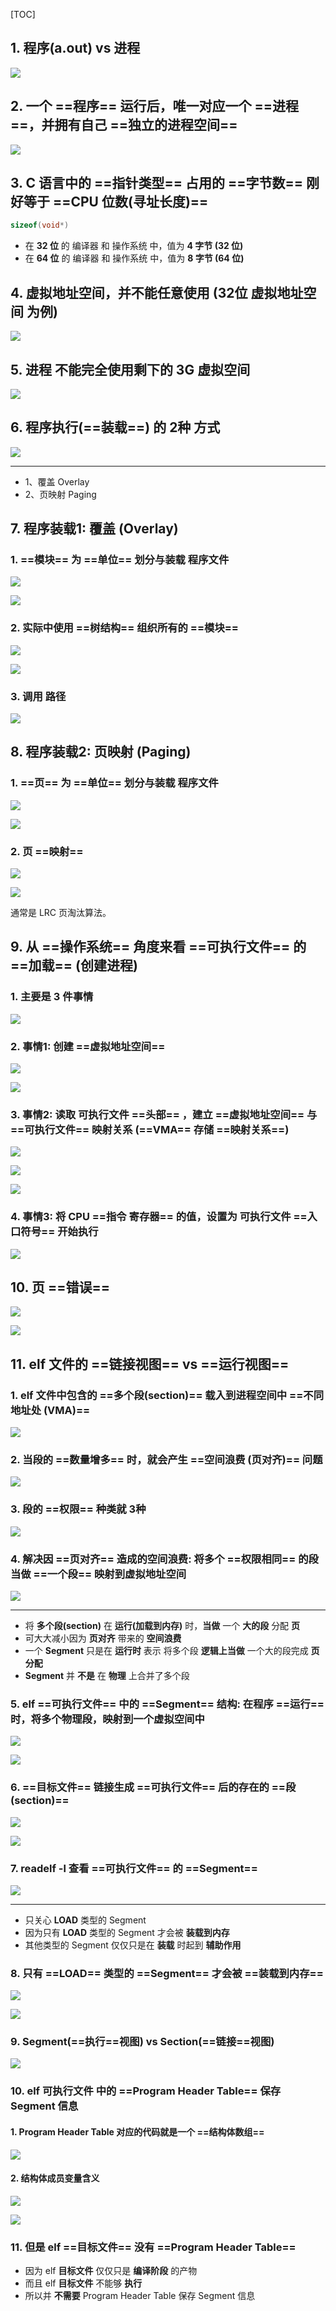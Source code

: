 [TOC]



## 1. 程序(a.out) vs 进程

![](01.png)



## 2. 一个 ==程序== 运行后，唯一对应一个 ==进程==，并拥有自己 ==独立的进程空间==

![](02.png)



## 3. C 语言中的 ==指针类型== 占用的 ==字节数== 刚好等于 ==CPU 位数(寻址长度)==

```c
sizeof(void*)
```

- 在 **32 位** 的 编译器 和 操作系统 中，值为 **4 字节 (32 位)**
- 在 **64 位** 的 编译器 和 操作系统 中，值为 **8 字节 (64 位)**



## 4. 虚拟地址空间，并不能任意使用 (32位 虚拟地址空间 为例)

![](03.png)

## 5. 进程 不能完全使用剩下的 3G 虚拟空间

![](04.png)



## 6. 程序执行(==装载==) 的 2种 方式

![](05.png)

-----

- 1、覆盖 Overlay
- 2、页映射 Paging



## 7. 程序装载1: 覆盖 (Overlay)

### 1. ==模块== 为 ==单位== 划分与装载 程序文件

![](06.png)

![](07.png)

### 2. 实际中使用 ==树结构== 组织所有的 ==模块==


![](08.png)

![](09.png)

### 3. 调用 路径

![](23.png)




## 8. 程序装载2: 页映射 (Paging)

### 1. ==页== 为 ==单位== 划分与装载 程序文件

![](10.png)

![](11.png)

### 2. 页 ==映射==

![](12.png)

![](13.png)

通常是 LRC 页淘汰算法。



## 9. 从 ==操作系统== 角度来看 ==可执行文件== 的 ==加载== (创建进程)

### 1. 主要是 3 件事情

![](14.png)

### 2. 事情1: 创建 ==虚拟地址空间==

![](15.png)

![](16.png)

### 3. 事情2: 读取 可执行文件 ==头部== ，建立 ==虚拟地址空间== 与 ==可执行文件== 映射关系 (==VMA== 存储 ==映射关系==)

![](17.png)

![](18.png)

![](19.png)



### 4. 事情3:  将 CPU ==指令 寄存器== 的值，设置为 可执行文件 ==入口符号== 开始执行

![](20.png)



## 10. 页 ==错误==

![](21.png)

![](22.png)



## 11. elf 文件的 ==链接视图== vs ==运行视图==

### 1. elf 文件中包含的 ==多个段(section)== 载入到进程空间中 ==不同地址处 (VMA)==

![](24.png)

### 2. 当段的 ==数量增多== 时，就会产生 ==空间浪费 (页对齐)== 问题

![](25.png)

### 3. 段的 ==权限== 种类就 3种

![](26.png)

### 4. 解决因 ==页对齐== 造成的空间浪费: 将多个 ==权限相同== 的段当做 ==一个段== 映射到虚拟地址空间

![](27.png)

---

- 将 **多个段(section)** 在 **运行(加载到内存)** 时，**当做** 一个 **大的段** 分配 **页**
- 可大大减小因为 **页对齐** 带来的 **空间浪费**
- 一个 **Segment** 只是在 **运行时** 表示 将多个段 **逻辑上当做** 一个大的段完成 **页分配**
-  **Segment** 并 **不是** 在 **物理** 上合并了多个段

### 5. elf ==可执行文件== 中的 ==Segment== 结构: 在程序 ==运行== 时，将多个物理段，映射到一个虚拟空间中

![](28.png)

![](29.png)

### 6. ==目标文件== 链接生成 ==可执行文件== 后的存在的 ==段(section)==

![](30.png)

![](31.png)

### 7. readelf -l 查看 ==可执行文件== 的 ==Segment==

![](32.png)

------

- 只关心 **LOAD** 类型的 Segment
- 因为只有 **LOAD** 类型的 Segment 才会被 **装载到内存**
- 其他类型的 Segment 仅仅只是在 **装载** 时起到 **辅助作用** 

### 8. 只有 ==LOAD== 类型的 ==Segment== 才会被 ==装载到内存==

![](33.png)

![](34.png)

### 9. Segment(==执行==视图) vs Section(==链接==视图)

![](35.png)

### 10. elf 可执行文件 中的 ==Program Header Table== 保存 Segment 信息

#### 1. Program Header Table 对应的代码就是一个 ==结构体数组==

![](36.png)

#### 2. 结构体成员变量含义

![](37.png)

![](38.png)

### 11. 但是 elf ==目标文件== 没有 ==Program Header Table== 

- 因为 elf **目标文件** 仅仅只是 **编译阶段** 的产物
- 而且 elf **目标文件** 不能够 **执行**
- 所以并 **不需要** Program Header Table 保存 Segment 信息




